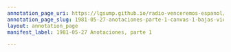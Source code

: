 ```yaml
---
annotation_page_uri: https://lgsump.github.io/radio-venceremos-espanol/annotations/1981-05-27-anotaciones-parte-1-canvas-1-bajas-violencia-contra-ni-os.json
annotation_page_slug: 1981-05-27-anotaciones-parte-1-canvas-1-bajas-violencia-contra-ni-os
layout: annotation_page
manifest_label: 1981-05-27 Anotaciones, parte 1

---
```

